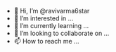 - 👋 Hi, I’m @ravivarma6star
- 👀 I’m interested in ...
- 🌱 I’m currently learning ...
- 💞️ I’m looking to collaborate on ...
- 📫 How to reach me ...

<!---
ravivarma6star/ravivarma6star is a ✨ special ✨ repository because its `README.md` (this file) appears on your GitHub profile.
You can click the Preview link to take a look at your changes.
--->
